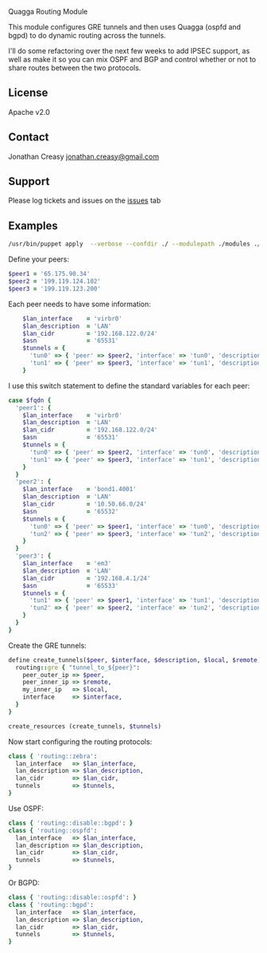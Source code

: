 Quagga Routing Module

This module configures GRE tunnels and then uses Quagga (ospfd and bgpd) to do dynamic routing across the tunnels.

I'll do some refactoring over the next few weeks to add IPSEC support, as well as make it so you can mix OSPF 
and BGP and control whether or not to share routes between the two protocols.

License
-------

Apache v2.0

Contact
-------

Jonathan Creasy <jonathan.creasy@gmail.com>

Support
-------

Please log tickets and issues on the [issues](https://github.com/johann8384/puppet-routing/issues) tab

Examples
--------

```bash
/usr/bin/puppet apply  --verbose --confdir ./ --modulepath ./modules ./manifests/quagga.pp
```

Define your peers:

```ruby
$peer1 = '65.175.90.34'
$peer2 = '199.119.124.102'
$peer3 = '199.119.123.200'
```

Each peer needs to have some information:

```ruby
    $lan_interface    = 'virbr0'
    $lan_description  = 'LAN'
    $lan_cidr         = '192.168.122.0/24'
    $asn              = '65531'
    $tunnels = {
      'tun0' => { 'peer' => $peer2, 'interface' => 'tun0', 'description' => 'peer2', 'local' => '10.0.0.1', 'remote' => '10.0.0.2', 'remoteasn' => '65532' },
      'tun1' => { 'peer' => $peer3, 'interface' => 'tun1', 'description' => 'peer3', 'local' => '10.0.0.5', 'remote' => '10.0.0.6', 'remoteasn' => '65533' }
    }
```

I use this switch statement to define the standard variables for each peer:

```ruby
case $fqdn {
  'peer1': {
    $lan_interface    = 'virbr0'
    $lan_description  = 'LAN'
    $lan_cidr         = '192.168.122.0/24'
    $asn              = '65531'
    $tunnels = {
      'tun0' => { 'peer' => $peer2, 'interface' => 'tun0', 'description' => 'peer2', 'local' => '10.0.0.1', 'remote' => '10.0.0.2', 'remoteasn' => '65532' },
      'tun1' => { 'peer' => $peer3, 'interface' => 'tun1', 'description' => 'peer3', 'local' => '10.0.0.5', 'remote' => '10.0.0.6', 'remoteasn' => '65533' }
    }
  }
  'peer2': {
    $lan_interface    = 'bond1.4001'
    $lan_description  = 'LAN'
    $lan_cidr         = '10.50.66.0/24'
    $asn              = '65532'
    $tunnels = {
      'tun0' => { 'peer' => $peer1, 'interface' => 'tun0', 'description' => 'peer1', 'local' => '10.0.0.2', 'remote' => '10.0.0.1', 'remoteasn' => '65531' },
      'tun2' => { 'peer' => $peer3, 'interface' => 'tun2', 'description' => 'peer3', 'local' => '10.0.0.9', 'remote' => '10.0.0.10', 'remoteasn' => '65533' }
    }
  }
  'peer3': {
    $lan_interface    = 'em3'
    $lan_description  = 'LAN'
    $lan_cidr         = '192.168.4.1/24'
    $asn              = '65533'
    $tunnels = {
      'tun1' => { 'peer' => $peer1, 'interface' => 'tun1', 'description' => 'peer1', 'local' => '10.0.0.6', 'remote' => '10.0.0.5', 'remoteasn' => '65531' },
      'tun2' => { 'peer' => $peer2, 'interface' => 'tun2', 'description' => 'peer2', 'local' => '10.0.0.10', 'remote' => '10.0.0.9', 'remoteasn' => '65532' }
    }
  }
}
```

Create the GRE tunnels:

```ruby
define create_tunnels($peer, $interface, $description, $local, $remote, $remoteasn) {
  routing::gre { "tunnel_to_${peer}":
    peer_outer_ip => $peer,
    peer_inner_ip => $remote,
    my_inner_ip   => $local,
    interface     => $interface,
  }
}

create_resources (create_tunnels, $tunnels)
```

Now start configuring the routing protocols:

```ruby
class { 'routing::zebra':
  lan_interface   => $lan_interface,
  lan_description => $lan_description,
  lan_cidr        => $lan_cidr,
  tunnels         => $tunnels,
}
```

Use OSPF:

```ruby
class { 'routing::disable::bgpd': }
class { 'routing::ospfd':
  lan_interface   => $lan_interface,
  lan_description => $lan_description,
  lan_cidr        => $lan_cidr,
  tunnels         => $tunnels,
}
```

Or BGPD:

```ruby
class { 'routing::disable::ospfd': }
class { 'routing::bgpd':
  lan_interface   => $lan_interface,
  lan_description => $lan_description,
  lan_cidr        => $lan_cidr,
  tunnels         => $tunnels,
}
```
